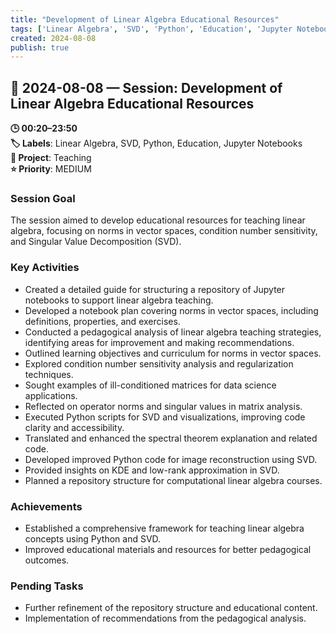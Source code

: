```yaml
---
title: "Development of Linear Algebra Educational Resources"
tags: ['Linear Algebra', 'SVD', 'Python', 'Education', 'Jupyter Notebooks']
created: 2024-08-08
publish: true
---
```


## 📅 2024-08-08 — Session: Development of Linear Algebra Educational Resources

**🕒 00:20–23:50**  
**🏷️ Labels**: Linear Algebra, SVD, Python, Education, Jupyter Notebooks  
**📂 Project**: Teaching  
**⭐ Priority**: MEDIUM  


### Session Goal
The session aimed to develop educational resources for teaching linear algebra, focusing on norms in vector spaces, condition number sensitivity, and Singular Value Decomposition (SVD).

### Key Activities
- Created a detailed guide for structuring a repository of Jupyter notebooks to support linear algebra teaching.
- Developed a notebook plan covering norms in vector spaces, including definitions, properties, and exercises.
- Conducted a pedagogical analysis of linear algebra teaching strategies, identifying areas for improvement and making recommendations.
- Outlined learning objectives and curriculum for norms in vector spaces.
- Explored condition number sensitivity analysis and regularization techniques.
- Sought examples of ill-conditioned matrices for data science applications.
- Reflected on operator norms and singular values in matrix analysis.
- Executed Python scripts for SVD and visualizations, improving code clarity and accessibility.
- Translated and enhanced the spectral theorem explanation and related code.
- Developed improved Python code for image reconstruction using SVD.
- Provided insights on KDE and low-rank approximation in SVD.
- Planned a repository structure for computational linear algebra courses.

### Achievements
- Established a comprehensive framework for teaching linear algebra concepts using Python and SVD.
- Improved educational materials and resources for better pedagogical outcomes.

### Pending Tasks
- Further refinement of the repository structure and educational content.
- Implementation of recommendations from the pedagogical analysis.
